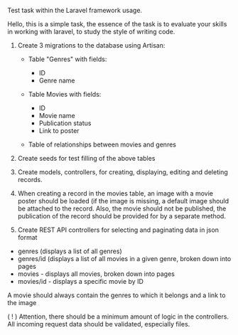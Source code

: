 Test task within the Laravel framework usage.

Hello, this is a simple task, the essence of the task is to evaluate your skills in working with laravel,
to study the style of writing code.

1. Create 3 migrations to the database using Artisan:
   - Table "Genres" with fields:
     - ID
     - Genre name

   - Table Movies with fields:
     - ID
     - Movie name
     - Publication status
     - Link to poster

   - Table of relationships between movies and genres

2. Create seeds for test filling of the above tables
3. Create models, controllers, for creating, displaying, editing and deleting records.

4. When creating a record in the movies table, an image with a movie poster should be loaded
(if the image is missing, a default image should be attached to the record.
Also, the movie should not be published, the publication of the record should be provided for by a separate method.

5. Create REST API controllers for selecting and paginating data in json format

  - genres (displays a list of all genres)
  - genres/id (displays a list of all movies in a given genre, broken down into pages
  - movies - displays all movies, broken down into pages
  - movies/id - displays a specific movie by ID

A movie should always contain the genres to which it belongs and a link to the image

( ! ) Attention, there should be a minimum amount of logic in the controllers. All incoming request data should be validated, especially files.
